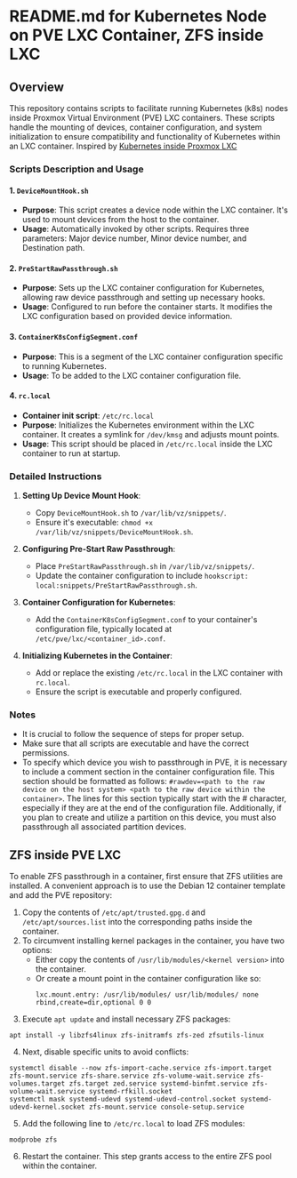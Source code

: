 # README.md for Kubernetes Node on PVE LXC Container, ZFS inside LXC

## Overview
This repository contains scripts to facilitate running Kubernetes (k8s) nodes inside Proxmox Virtual Environment (PVE) LXC containers. These scripts handle the mounting of devices, container configuration, and system initialization to ensure compatibility and functionality of Kubernetes within an LXC container.
Inspired by [Kubernetes inside Proxmox LXC](https://kevingoos.medium.com/kubernetes-inside-proxmox-lxc-cce5c9927942)

### Scripts Description and Usage

#### 1. `DeviceMountHook.sh`
- **Purpose**: This script creates a device node within the LXC container. It's used to mount devices from the host to the container.
- **Usage**: Automatically invoked by other scripts. Requires three parameters: Major device number, Minor device number, and Destination path.

#### 2. `PreStartRawPassthrough.sh`
- **Purpose**: Sets up the LXC container configuration for Kubernetes, allowing raw device passthrough and setting up necessary hooks.
- **Usage**: Configured to run before the container starts. It modifies the LXC configuration based on provided device information.

#### 3. `ContainerK8sConfigSegment.conf`
- **Purpose**: This is a segment of the LXC container configuration specific to running Kubernetes.
- **Usage**: To be added to the LXC container configuration file.

#### 4. `rc.local`
- **Container init script**: `/etc/rc.local`
- **Purpose**: Initializes the Kubernetes environment within the LXC container. It creates a symlink for `/dev/kmsg` and adjusts mount points.
- **Usage**: This script should be placed in `/etc/rc.local` inside the LXC container to run at startup.

### Detailed Instructions

1. **Setting Up Device Mount Hook**:
   - Copy `DeviceMountHook.sh` to `/var/lib/vz/snippets/`.
   - Ensure it's executable: `chmod +x /var/lib/vz/snippets/DeviceMountHook.sh`.

2. **Configuring Pre-Start Raw Passthrough**:
   - Place `PreStartRawPassthrough.sh` in `/var/lib/vz/snippets/`.
   - Update the container configuration to include `hookscript: local:snippets/PreStartRawPassthrough.sh`.

3. **Container Configuration for Kubernetes**:
   - Add the `ContainerK8sConfigSegment.conf` to your container's configuration file, typically located at `/etc/pve/lxc/<container_id>.conf`.

4. **Initializing Kubernetes in the Container**:
   - Add or replace the existing `/etc/rc.local` in the LXC container with `rc.local`.
   - Ensure the script is executable and properly configured.

### Notes
- It is crucial to follow the sequence of steps for proper setup.
- Make sure that all scripts are executable and have the correct permissions.
- To specify which device you wish to passthrough in PVE, it is necessary to include a comment section in the container configuration file. This section should be formatted as follows: ```#rawdev=<path to the raw device on the host system> <path to the raw device within the container>```. The lines for this section typically start with the # character, especially if they are at the end of the configuration file. Additionally, if you plan to create and utilize a partition on this device, you must also passthrough all associated partition devices.

## ZFS inside PVE LXC
To enable ZFS passthrough in a container, first ensure that ZFS utilities are installed. A convenient approach is to use the Debian 12 container template and add the PVE repository:

1. Copy the contents of `/etc/apt/trusted.gpg.d` and `/etc/apt/sources.list` into the corresponding paths inside the container.
2. To circumvent installing kernel packages in the container, you have two options:
   - Either copy the contents of `/usr/lib/modules/<kernel version>` into the container.
   - Or create a mount point in the container configuration like so:
     ```
     lxc.mount.entry: /usr/lib/modules/ usr/lib/modules/ none rbind,create=dir,optional 0 0
     ```
3. Execute `apt update` and install necessary ZFS packages:
```
apt install -y libzfs4linux zfs-initramfs zfs-zed zfsutils-linux
```
4. Next, disable specific units to avoid conflicts:
```
systemctl disable --now zfs-import-cache.service zfs-import.target zfs-mount.service zfs-share.service zfs-volume-wait.service zfs-volumes.target zfs.target zed.service systemd-binfmt.service zfs-volume-wait.service systemd-rfkill.socket
systemctl mask systemd-udevd systemd-udevd-control.socket systemd-udevd-kernel.socket zfs-mount.service console-setup.service
```
5. Add the following line to `/etc/rc.local` to load ZFS modules:
```
modprobe zfs
```
6. Restart the container. This step grants access to the entire ZFS pool within the container.
